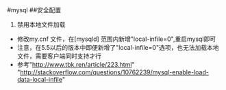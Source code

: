 #mysql
##安全配置
1. 禁用本地文件加载
- 修改my.cnf 文件，在[mysqld] 范围内新增"local-infile=0",重启mysql即可
- 注意，在5.5以后的版本中即便新增了"local-infile=0"选项，也无法加载本地文件，需要客户端同时支持才行
- 参考"http://www.tbk.ren/article/223.html"  "http://stackoverflow.com/questions/10762239/mysql-enable-load-data-local-infile"

